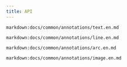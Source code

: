 ```yaml
---
title: API
---
```


`markdown:docs/common/annotations/text.en.md`

`markdown:docs/common/annotations/line.en.md`

`markdown:docs/common/annotations/arc.en.md`

`markdown:docs/common/annotations/image.en.md`
